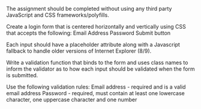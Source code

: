 The assignment should be completed without using any third party JavaScript and CSS frameworks/polyfills.

Create a login form that is centered horizontally and vertically using CSS that accepts the following:
Email Address
Password
Submit button

Each input should have a placeholder attribute along with a Javascript fallback to handle older versions of Internet Explorer (8/9).

Write a validation function that binds to the form and uses class names to inform the validator as to how each input should be validated when the form is submitted.

Use the following validation rules:
Email address - required and is a valid email address
Password - required, must contain at least one lowercase character, one uppercase character and one number